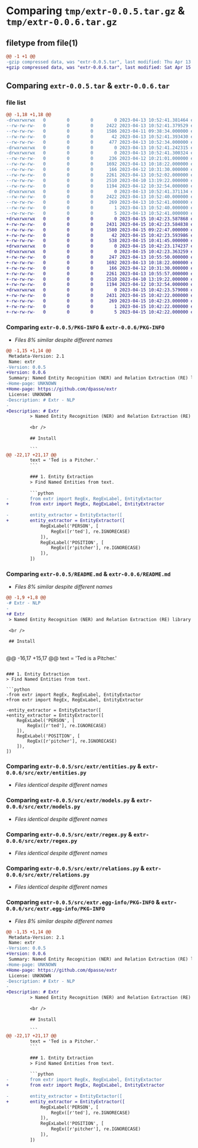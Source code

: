 # Comparing `tmp/extr-0.0.5.tar.gz` & `tmp/extr-0.0.6.tar.gz`

## filetype from file(1)

```diff
@@ -1 +1 @@
-gzip compressed data, was "extr-0.0.5.tar", last modified: Thu Apr 13 10:52:41 2023, max compression
+gzip compressed data, was "extr-0.0.6.tar", last modified: Sat Apr 15 10:42:23 2023, max compression
```

## Comparing `extr-0.0.5.tar` & `extr-0.0.6.tar`

### file list

```diff
@@ -1,18 +1,18 @@
-drwxrwxrwx   0        0        0        0 2023-04-13 10:52:41.381464 extr-0.0.5/
--rw-rw-rw-   0        0        0     2422 2023-04-13 10:52:41.379529 extr-0.0.5/PKG-INFO
--rw-rw-rw-   0        0        0     1586 2023-04-11 09:38:34.000000 extr-0.0.5/README.md
--rw-rw-rw-   0        0        0       42 2023-04-13 10:52:41.393430 extr-0.0.5/setup.cfg
--rw-rw-rw-   0        0        0      477 2023-04-13 10:52:34.000000 extr-0.0.5/setup.py
-drwxrwxrwx   0        0        0        0 2023-04-13 10:52:41.242315 extr-0.0.5/src/
-drwxrwxrwx   0        0        0        0 2023-04-13 10:52:41.300324 extr-0.0.5/src/extr/
--rw-rw-rw-   0        0        0      236 2023-04-12 10:21:01.000000 extr-0.0.5/src/extr/__init__.py
--rw-rw-rw-   0        0        0     1692 2023-04-13 10:18:22.000000 extr-0.0.5/src/extr/entities.py
--rw-rw-rw-   0        0        0      166 2023-04-12 10:31:30.000000 extr-0.0.5/src/extr/iterutils.py
--rw-rw-rw-   0        0        0     2261 2023-04-13 10:52:02.000000 extr-0.0.5/src/extr/models.py
--rw-rw-rw-   0        0        0     2510 2023-04-10 13:19:22.000000 extr-0.0.5/src/extr/regex.py
--rw-rw-rw-   0        0        0     1194 2023-04-12 10:32:54.000000 extr-0.0.5/src/extr/relations.py
-drwxrwxrwx   0        0        0        0 2023-04-13 10:52:41.371134 extr-0.0.5/src/extr.egg-info/
--rw-rw-rw-   0        0        0     2422 2023-04-13 10:52:40.000000 extr-0.0.5/src/extr.egg-info/PKG-INFO
--rw-rw-rw-   0        0        0      269 2023-04-13 10:52:41.000000 extr-0.0.5/src/extr.egg-info/SOURCES.txt
--rw-rw-rw-   0        0        0        1 2023-04-13 10:52:40.000000 extr-0.0.5/src/extr.egg-info/dependency_links.txt
--rw-rw-rw-   0        0        0        5 2023-04-13 10:52:41.000000 extr-0.0.5/src/extr.egg-info/top_level.txt
+drwxrwxrwx   0        0        0        0 2023-04-15 10:42:23.587868 extr-0.0.6/
+-rw-rw-rw-   0        0        0     2431 2023-04-15 10:42:23.584838 extr-0.0.6/PKG-INFO
+-rw-rw-rw-   0        0        0     1580 2023-04-15 09:22:47.000000 extr-0.0.6/README.md
+-rw-rw-rw-   0        0        0       42 2023-04-15 10:42:23.593986 extr-0.0.6/setup.cfg
+-rw-rw-rw-   0        0        0      538 2023-04-15 10:41:45.000000 extr-0.0.6/setup.py
+drwxrwxrwx   0        0        0        0 2023-04-15 10:42:23.174237 extr-0.0.6/src/
+drwxrwxrwx   0        0        0        0 2023-04-15 10:42:23.363259 extr-0.0.6/src/extr/
+-rw-rw-rw-   0        0        0      247 2023-04-13 10:55:50.000000 extr-0.0.6/src/extr/__init__.py
+-rw-rw-rw-   0        0        0     1692 2023-04-13 10:18:22.000000 extr-0.0.6/src/extr/entities.py
+-rw-rw-rw-   0        0        0      166 2023-04-12 10:31:30.000000 extr-0.0.6/src/extr/iterutils.py
+-rw-rw-rw-   0        0        0     2261 2023-04-13 10:55:57.000000 extr-0.0.6/src/extr/models.py
+-rw-rw-rw-   0        0        0     2510 2023-04-10 13:19:22.000000 extr-0.0.6/src/extr/regex.py
+-rw-rw-rw-   0        0        0     1194 2023-04-12 10:32:54.000000 extr-0.0.6/src/extr/relations.py
+drwxrwxrwx   0        0        0        0 2023-04-15 10:42:23.579008 extr-0.0.6/src/extr.egg-info/
+-rw-rw-rw-   0        0        0     2431 2023-04-15 10:42:22.000000 extr-0.0.6/src/extr.egg-info/PKG-INFO
+-rw-rw-rw-   0        0        0      269 2023-04-15 10:42:23.000000 extr-0.0.6/src/extr.egg-info/SOURCES.txt
+-rw-rw-rw-   0        0        0        1 2023-04-15 10:42:22.000000 extr-0.0.6/src/extr.egg-info/dependency_links.txt
+-rw-rw-rw-   0        0        0        5 2023-04-15 10:42:22.000000 extr-0.0.6/src/extr.egg-info/top_level.txt
```

### Comparing `extr-0.0.5/PKG-INFO` & `extr-0.0.6/PKG-INFO`

 * *Files 8% similar despite different names*

```diff
@@ -1,15 +1,14 @@
 Metadata-Version: 2.1
 Name: extr
-Version: 0.0.5
+Version: 0.0.6
 Summary: Named Entity Recognition (NER) and Relation Extraction (RE) library using Regular Expressions
-Home-page: UNKNOWN
+Home-page: https://github.com/dpasse/extr
 License: UNKNOWN
-Description: # Extr - NLP
-        
+Description: # Extr
         > Named Entity Recognition (NER) and Relation Extraction (RE) library using Regular Expressions
         
         <br />
         
         ## Install
         
         ```
@@ -22,17 +21,17 @@
         text = 'Ted is a Pitcher.'
         ```
         
         ### 1. Entity Extraction
         > Find Named Entities from text.
         
         ```python
-        from extr import RegEx, RegExLabel, EntityExtactor
+        from extr import RegEx, RegExLabel, EntityExtractor
         
-        entity_extractor = EntityExtactor([
+        entity_extractor = EntityExtractor([
             RegExLabel('PERSON', [
                 RegEx([r'ted'], re.IGNORECASE)
             ]),
             RegExLabel('POSITION', [
                 RegEx([r'pitcher'], re.IGNORECASE)
             ]),
         ])
```

### Comparing `extr-0.0.5/README.md` & `extr-0.0.6/README.md`

 * *Files 8% similar despite different names*

```diff
@@ -1,9 +1,8 @@
-# Extr - NLP
-
+# Extr
 > Named Entity Recognition (NER) and Relation Extraction (RE) library using Regular Expressions
 
 <br />
 
 ## Install
 
 ```
@@ -16,17 +15,17 @@
 text = 'Ted is a Pitcher.'
 ```
 
 ### 1. Entity Extraction
 > Find Named Entities from text.
 
 ```python
-from extr import RegEx, RegExLabel, EntityExtactor
+from extr import RegEx, RegExLabel, EntityExtractor
 
-entity_extractor = EntityExtactor([
+entity_extractor = EntityExtractor([
     RegExLabel('PERSON', [
         RegEx([r'ted'], re.IGNORECASE)
     ]),
     RegExLabel('POSITION', [
         RegEx([r'pitcher'], re.IGNORECASE)
     ]),
 ])
```

### Comparing `extr-0.0.5/src/extr/entities.py` & `extr-0.0.6/src/extr/entities.py`

 * *Files identical despite different names*

### Comparing `extr-0.0.5/src/extr/models.py` & `extr-0.0.6/src/extr/models.py`

 * *Files identical despite different names*

### Comparing `extr-0.0.5/src/extr/regex.py` & `extr-0.0.6/src/extr/regex.py`

 * *Files identical despite different names*

### Comparing `extr-0.0.5/src/extr/relations.py` & `extr-0.0.6/src/extr/relations.py`

 * *Files identical despite different names*

### Comparing `extr-0.0.5/src/extr.egg-info/PKG-INFO` & `extr-0.0.6/src/extr.egg-info/PKG-INFO`

 * *Files 8% similar despite different names*

```diff
@@ -1,15 +1,14 @@
 Metadata-Version: 2.1
 Name: extr
-Version: 0.0.5
+Version: 0.0.6
 Summary: Named Entity Recognition (NER) and Relation Extraction (RE) library using Regular Expressions
-Home-page: UNKNOWN
+Home-page: https://github.com/dpasse/extr
 License: UNKNOWN
-Description: # Extr - NLP
-        
+Description: # Extr
         > Named Entity Recognition (NER) and Relation Extraction (RE) library using Regular Expressions
         
         <br />
         
         ## Install
         
         ```
@@ -22,17 +21,17 @@
         text = 'Ted is a Pitcher.'
         ```
         
         ### 1. Entity Extraction
         > Find Named Entities from text.
         
         ```python
-        from extr import RegEx, RegExLabel, EntityExtactor
+        from extr import RegEx, RegExLabel, EntityExtractor
         
-        entity_extractor = EntityExtactor([
+        entity_extractor = EntityExtractor([
             RegExLabel('PERSON', [
                 RegEx([r'ted'], re.IGNORECASE)
             ]),
             RegExLabel('POSITION', [
                 RegEx([r'pitcher'], re.IGNORECASE)
             ]),
         ])
```

